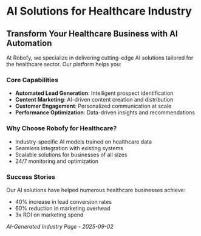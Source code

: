 # AI Solutions for Healthcare Industry

## Transform Your Healthcare Business with AI Automation

At Robofy, we specialize in delivering cutting-edge AI solutions tailored for the healthcare sector. Our platform helps you:

### Core Capabilities
- **Automated Lead Generation**: Intelligent prospect identification
- **Content Marketing**: AI-driven content creation and distribution
- **Customer Engagement**: Personalized communication at scale
- **Performance Optimization**: Data-driven insights and recommendations

### Why Choose Robofy for Healthcare?
- Industry-specific AI models trained on healthcare data
- Seamless integration with existing systems
- Scalable solutions for businesses of all sizes
- 24/7 monitoring and optimization

### Success Stories
Our AI solutions have helped numerous healthcare businesses achieve:
- 40% increase in lead conversion rates
- 60% reduction in marketing overhead
- 3x ROI on marketing spend

*AI-Generated Industry Page - 2025-09-02*
